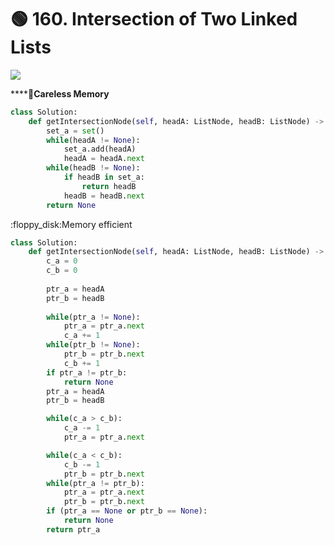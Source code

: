 # 🟢 160. Intersection of Two Linked Lists

![](https://assets.leetcode.com/uploads/2021/03/05/160\_statement.png)

****:dvd:**Careless Memory**&#x20;

```python
class Solution:
    def getIntersectionNode(self, headA: ListNode, headB: ListNode) -> Optional[ListNode]:
        set_a = set()
        while(headA != None):
            set_a.add(headA)
            headA = headA.next
        while(headB != None):
            if headB in set_a:
                return headB
            headB = headB.next
        return None
```

:floppy\_disk:Memory efficient&#x20;

```python
class Solution:
    def getIntersectionNode(self, headA: ListNode, headB: ListNode) -> Optional[ListNode]:
        c_a = 0
        c_b = 0
        
        ptr_a = headA
        ptr_b = headB
        
        while(ptr_a != None):
            ptr_a = ptr_a.next
            c_a += 1
        while(ptr_b != None):
            ptr_b = ptr_b.next
            c_b += 1
        if ptr_a != ptr_b:
            return None
        ptr_a = headA
        ptr_b = headB

        while(c_a > c_b):
            c_a -= 1
            ptr_a = ptr_a.next

        while(c_a < c_b):
            c_b -= 1
            ptr_b = ptr_b.next
        while(ptr_a != ptr_b):
            ptr_a = ptr_a.next
            ptr_b = ptr_b.next
        if (ptr_a == None or ptr_b == None):
            return None
        return ptr_a
```
